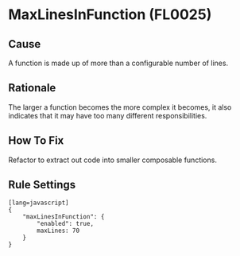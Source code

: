 # MaxLinesInFunction (FL0025)

## Cause

A function is made up of more than a configurable number of lines.

## Rationale

The larger a function becomes the more complex it becomes, it also indicates that it may have too many different responsibilities.

## How To Fix

Refactor to extract out code into smaller composable functions.

## Rule Settings

	[lang=javascript]
    {
        "maxLinesInFunction": { 
            "enabled": true,
            maxLines: 70
        }
    }